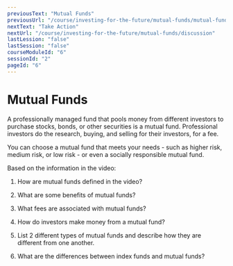 ```yaml
---
previousText: "Mutual Funds"
previousUrl: "/course/investing-for-the-future/mutual-funds/mutual-funds"
nextText: "Take Action"
nextUrl: "/course/investing-for-the-future/mutual-funds/discussion"
lastLession: "false"
lastSession: "false"
courseModuleId: "6"
sessionId: "2"
pageId: "6"
---
```



# Mutual Funds
A professionally managed fund that pools money from different investors to purchase stocks, bonds, or other securities is a mutual fund.  Professional investors do the research, buying, and selling for their investors, for a fee.

You can choose a mutual fund that meets your needs - such as higher risk, medium risk, or low risk - or even a socially responsible mutual fund.

Based on the information in the video:

1. How are mutual funds defined in the video?

2. What are some benefits of mutual funds?

3. What fees are associated with mutual funds?

4. How do investors make money from a mutual fund?

5. List 2 different types of mutual funds and describe how they are different from one another.

6. What are the differences between index funds and mutual funds?
